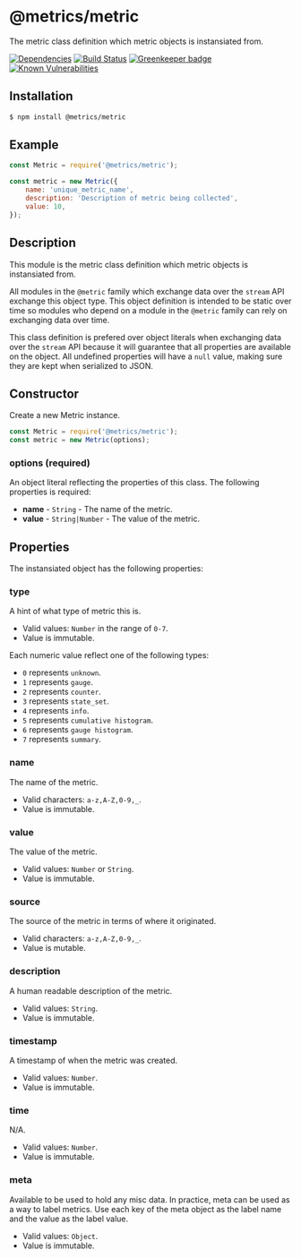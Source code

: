 # @metrics/metric

The metric class definition which metric objects is instansiated from.

[![Dependencies](https://img.shields.io/david/metrics-js/metric.svg?style=flat-square)](https://david-dm.org/metrics-js/metric)
[![Build Status](http://img.shields.io/travis/metrics-js/metric/master.svg?style=flat-square)](https://travis-ci.org/metrics-js/metric)
[![Greenkeeper badge](https://badges.greenkeeper.io/metrics-js/metric.svg?style=flat-square)](https://greenkeeper.io/)
[![Known Vulnerabilities](https://snyk.io/test/github/metrics-js/metric/badge.svg?targetFile=package.json&style=flat-square)](https://snyk.io/test/github/metrics-js/metric?targetFile=package.json)

## Installation

```bash
$ npm install @metrics/metric
```

## Example

```js
const Metric = require('@metrics/metric');

const metric = new Metric({
    name: 'unique_metric_name',
    description: 'Description of metric being collected',
    value: 10,
});
```

## Description

This module is the metric class definition which metric objects is instansiated from.

All modules in the `@metric` family which exchange data over the `stream` API exchange
this object type. This object definition is intended to be static over time so modules
who depend on a module in the `@metric` family can rely on exchanging data over time.

This class definition is prefered over object literals when exchanging data over the
`stream` API because it will guarantee that all properties are available on the
object. All undefined properties will have a `null` value, making sure they are kept
when serialized to JSON.

## Constructor

Create a new Metric instance.

  ```js
 const Metric = require('@metrics/metric');
 const metric = new Metric(options);
 ```

### options (required)

An object literal reflecting the properties of this class. The following properties
is required:

 * **name** - `String` - The name of the metric.
 * **value** - `String|Number` - The value of the metric.

## Properties

The instansiated object has the following properties:

### type

A hint of what type of metric this is.

 * Valid values: `Number` in the range of `0-7`.
 * Value is immutable.

Each numeric value reflect one of the following types:

 * `0` represents `unknown`.
 * `1` represents `gauge`.
 * `2` represents `counter`.
 * `3` represents `state_set`.
 * `4` represents `info`.
 * `5` represents `cumulative histogram`.
 * `6` represents `gauge histogram`.
 * `7` represents `summary`.

### name

The name of the metric.

 * Valid characters: `a-z,A-Z,0-9,_`.
 * Value is immutable.

### value

The value of the metric.

 * Valid values: `Number` or `String`.
 * Value is immutable.

### source

The source of the metric in terms of where it originated.

 * Valid characters: `a-z,A-Z,0-9,_`.
 * Value is mutable.

### description

A human readable description of the metric.

 * Valid values: `String`.
 * Value is immutable.

### timestamp

A timestamp of when the metric was created.

 * Valid values: `Number`.
 * Value is immutable.

### time

N/A.

 * Valid values: `Number`.
 * Value is immutable.

### meta

Available to be used to hold any misc data.	In practice, meta can be used as
a way to label metrics. Use each key of the meta object as the label name and
the value as the label value.

 * Valid values: `Object`.
 * Value is immutable.
